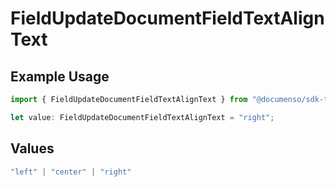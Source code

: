 # FieldUpdateDocumentFieldTextAlignText

## Example Usage

```typescript
import { FieldUpdateDocumentFieldTextAlignText } from "@documenso/sdk-typescript/models/operations";

let value: FieldUpdateDocumentFieldTextAlignText = "right";
```

## Values

```typescript
"left" | "center" | "right"
```